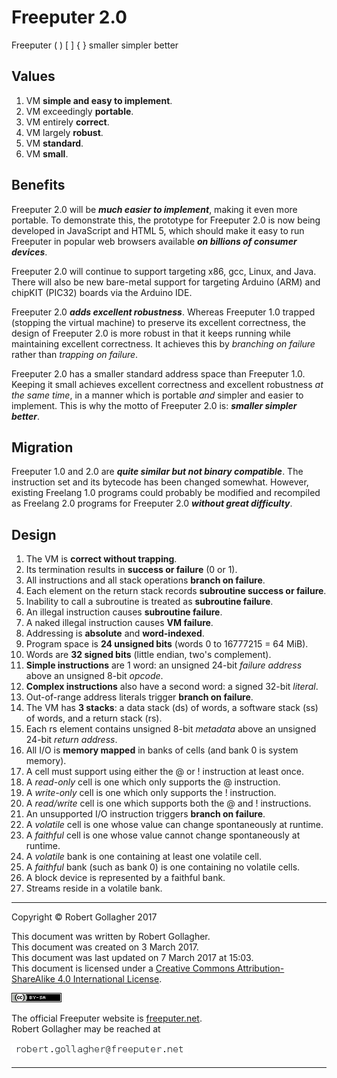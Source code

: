 <meta http-equiv="content-type" content="text/html;charset=utf-8">

# Freeputer&nbsp;2.0

Freeputer ( ) \[ \] { } smaller simpler better

## Values

1. VM **simple and easy to implement**.
2. VM exceedingly **portable**.
3. VM entirely **correct**.
4. VM largely **robust**.
5. VM **standard**.
6. VM **small**.

## Benefits

Freeputer&nbsp;2.0 will be ***much easier to implement***, making it even more portable. To demonstrate this, the prototype for Freeputer&nbsp;2.0 is now being developed in JavaScript and HTML 5, which should make it easy to run Freeputer in popular web browsers available ***on billions of consumer devices***.

Freeputer&nbsp;2.0 will continue to support targeting x86, gcc, Linux, and Java. There will also be new bare-metal support for targeting Arduino (ARM) and chipKIT (PIC32) boards via the Arduino IDE.

Freeputer&nbsp;2.0 ***adds excellent robustness***. Whereas Freeputer&nbsp;1.0 trapped (stopping the virtual machine) to preserve its excellent correctness, the design of Freeputer&nbsp;2.0 is more robust in that it keeps running while maintaining excellent correctness. It achieves this by *branching on failure* rather than *trapping on failure*.

Freeputer&nbsp;2.0 has a smaller standard address space than Freeputer&nbsp;1.0. Keeping it small achieves excellent correctness and excellent robustness *at the same time*, in a manner which is portable *and* simpler and easier to implement. This is why the motto of Freeputer&nbsp;2.0 is: ***smaller simpler better***.

## Migration

Freeputer&nbsp;1.0 and 2.0 are ***quite similar but not binary compatible***. The instruction set and its bytecode has been changed somewhat. However, existing Freelang&nbsp;1.0 programs could probably be modified and recompiled as Freelang 2.0 programs for Freeputer&nbsp;2.0 ***without great difficulty***.

## Design

1. The VM is **correct without trapping**.
1. Its termination results in **success or failure** (0 or 1).
1. All instructions and all stack operations **branch on failure**.
1. Each element on the return stack records **subroutine success or failure**.
1. Inability to call a subroutine is treated as **subroutine failure**.
1. An illegal instruction causes **subroutine failure**.
1. A naked illegal instruction causes **VM failure**.
1. Addressing is **absolute** and **word-indexed**.
1. Program space is **24 unsigned bits** (words 0 to 16777215 = 64 MiB).
1. Words are **32 signed bits** (little endian, two's complement).
1. **Simple instructions** are 1 word: an unsigned 24-bit *failure address* above an unsigned 8-bit *opcode*.
1. **Complex instructions** also have a second word: a signed 32-bit *literal*.
1. Out-of-range address literals trigger **branch on failure**.
1. The VM has **3 stacks**: a data stack (ds) of words, a software stack (ss) of words, and a return stack (rs).
1. Each rs element contains unsigned 8-bit *metadata* above an unsigned 24-bit *return address*.
1. All I/O is **memory mapped** in banks of cells (and bank 0 is system memory).
1. A cell must support using either the @ or ! instruction at least once.
1. A *read-only* cell is one which only supports the @ instruction.
1. A *write-only* cell is one which only supports the ! instruction.
1. A *read/write* cell is one which supports both the @ and ! instructions.
1. An unsupported I/O instruction triggers **branch on failure**.
1. A *volatile* cell is one whose value can change spontaneously at runtime.
1. A *faithful* cell is one whose value cannot change spontaneously at runtime.
1. A *volatile* bank is one containing at least one volatile cell.
1. A *faithful* bank (such as bank 0) is one containing no volatile cells.
1. A block device is represented by a faithful bank.
1. Streams reside in a volatile bank.


---

Copyright © Robert Gollagher 2017  

This document was written by Robert Gollagher.  
This document was created on 3 March 2017.  
This document was last updated on 7 March 2017 at 15:03.  
This document is licensed under a [Creative Commons Attribution-ShareAlike 4.0 International License](http://creativecommons.org/licenses/by-sa/4.0/).

[![](doc/img/80x15.png)](http://creativecommons.org/licenses/by-sa/4.0/)


The official Freeputer website is [freeputer.net](http://www.freeputer.net).  
Robert Gollagher may be reached at

![](doc/img/abc.png)

---


